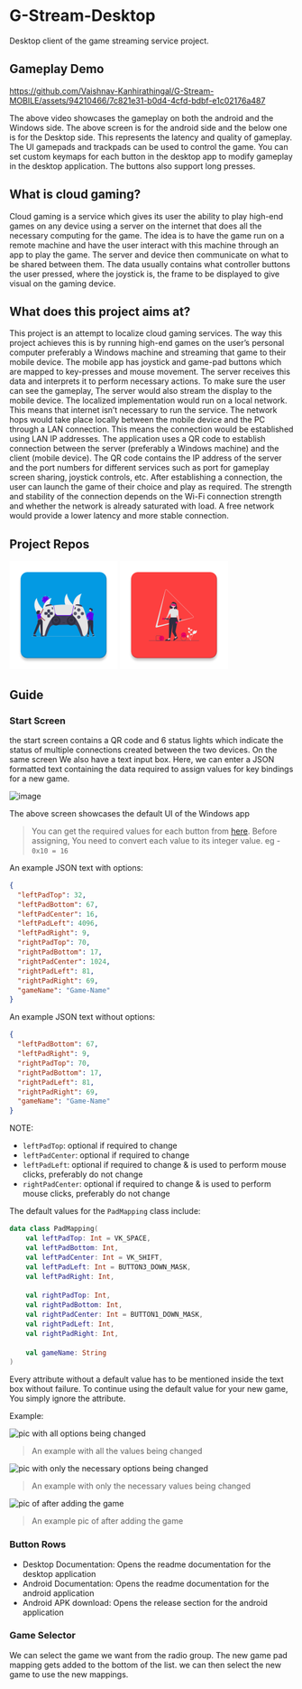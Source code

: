 # G-Stream-Desktop

Desktop client of the game streaming service project.

## Gameplay Demo

https://github.com/Vaishnav-Kanhirathingal/G-Stream-MOBILE/assets/94210466/7c821e31-b0d4-4cfd-bdbf-e1c02176a487

The above video showcases the gameplay on both the android and the Windows side. The above screen is for the android side and the below one is for the Desktop side. This represents the latency and quality of gameplay. The UI gamepads and trackpads can be used to control the game. You can set custom keymaps for each button in the desktop app to modify gameplay in the desktop application. The buttons also support long presses.

## What is cloud gaming?

Cloud gaming is a service which gives its user the ability to play high-end games on any device using a server on the
internet that does all the necessary computing for the game. The idea is to have the game run on a remote machine and
have the user interact with this machine through an app to play the game. The server and device then communicate on what
to be shared between them. The data usually contains what controller buttons the user pressed, where the joystick is,
the frame to be displayed to give visual on the gaming device.

## What does this project aims at?

This project is an attempt to localize cloud gaming services. The way this project achieves this is by running high-end
games on the user’s personal computer preferably a Windows machine and streaming that game to their mobile device. The
mobile app has joystick and game-pad buttons which are mapped to key-presses and mouse movement. The server receives
this data and interprets it to perform necessary actions. To make sure the user can see the gameplay, The server would
also stream the display to the mobile device. The localized implementation would run on a local network. This means that
internet isn’t necessary to run the service. The network hops would take place locally between the mobile device and the
PC through a LAN connection. This means the connection would be established using LAN IP addresses. The application uses
a QR code to establish connection between the server (preferably a Windows machine) and the client (mobile device). The
QR code contains the IP address of the server and the port numbers for different services such as port for gameplay
screen sharing, joystick controls, etc. After establishing a connection, the user can launch the game of their choice
and play as required. The strength and stability of the connection depends on the Wi-Fi connection strength and whether
the network is already saturated with load. A free network would provide a lower latency and more stable connection.

## Project Repos

[![Game - Stream android app icon](https://github.com/Vaishnav-Kanhirathingal/G-Stream-MOBILE/blob/main/app/src/main/res/mipmap-xxxhdpi/ic_launcher.png?raw=true "[Game - Stream Mobile] - This app is responsible for sending control signals to the desktop side. It also displays gameplay streamed from the PC")](https://github.com/Vaishnav-Kanhirathingal/G-Stream-MOBILE)
[![Game - Stream desktop app icon](https://github.com/Vaishnav-Kanhirathingal/G-Stream-Desktop/blob/main/src/main/resources/app_icon_mipmap/mipmap-xxxhdpi/ic_launcher.png?raw=true "[Game - Stream Desktop] - This app is responsible for receiving control signals from the android side. It also streams gameplay to the android device")](https://github.com/Vaishnav-Kanhirathingal/G-Stream-Desktop)

## Guide

### Start Screen

the start screen contains a QR code and 6 status lights which indicate the status of multiple connections created
between the two devices. On the same screen We also have a text input box. Here, we can enter a JSON formatted text
containing the data required to assign values for key bindings for a new game.

![image](https://github.com/Vaishnav-Kanhirathingal/G-Stream-Desktop/assets/94210466/f5bddf14-6890-489a-a9e2-6390df5289c7 "This is the start up screen")

The above screen showcases the default UI of the Windows app

> You can get the required values for each button from
> [here](https://learn.microsoft.com/en-us/windows/win32/inputdev/virtual-key-codes). Before assigning, You need to
> convert each value to its integer value. eg - `0x10 = 16`

An example JSON text with options:

``` JSON
{
  "leftPadTop": 32,
  "leftPadBottom": 67,
  "leftPadCenter": 16,
  "leftPadLeft": 4096,
  "leftPadRight": 9,
  "rightPadTop": 70,
  "rightPadBottom": 17,
  "rightPadCenter": 1024,
  "rightPadLeft": 81,
  "rightPadRight": 69,
  "gameName": "Game-Name"
}
```

An example JSON text without options:

``` JSON
{
  "leftPadBottom": 67,
  "leftPadRight": 9,
  "rightPadTop": 70,
  "rightPadBottom": 17,
  "rightPadLeft": 81,
  "rightPadRight": 69,
  "gameName": "Game-Name"
}
```

NOTE:

- `leftPadTop`: optional if required to change
- `leftPadCenter`: optional if required to change
- `leftPadLeft`: optional if required to change & is used to perform mouse clicks, preferably do not change
- `rightPadCenter`: optional if required to change & is used to perform mouse clicks, preferably do not change

The default values for the `PadMapping` class include:

``` Kotlin
data class PadMapping(
    val leftPadTop: Int = VK_SPACE,
    val leftPadBottom: Int,
    val leftPadCenter: Int = VK_SHIFT,
    val leftPadLeft: Int = BUTTON3_DOWN_MASK,
    val leftPadRight: Int,

    val rightPadTop: Int,
    val rightPadBottom: Int,
    val rightPadCenter: Int = BUTTON1_DOWN_MASK,
    val rightPadLeft: Int,
    val rightPadRight: Int,

    val gameName: String
)
```

Every attribute without a default value has to be mentioned inside the text box without failure. To continue using the
default value for your new game, You simply ignore the attribute.

Example:

![pic with all options being changed](https://github.com/Vaishnav-Kanhirathingal/G-Stream-Desktop/assets/94210466/c27518c2-b5c1-4490-8396-414606f65b8f "pic with all options being changed")

> An example with all the values being changed

![pic with only the necessary options being changed](https://github.com/Vaishnav-Kanhirathingal/G-Stream-Desktop/assets/94210466/0af90163-b01a-49da-b4f8-536064e391f4 "pic with only the necessary options being changed")

> An example with only the necessary values being changed

![pic of after adding the game](https://github.com/Vaishnav-Kanhirathingal/G-Stream-Desktop/assets/94210466/99bd2bea-3344-4398-a4e6-57ac5cf4cbbb "pic of after adding the game")

> An example pic of after adding the game

### Button Rows

- Desktop Documentation: Opens the readme documentation for the desktop application
- Android Documentation: Opens the readme documentation for the android application
- Android APK download: Opens the release section for the android application

### Game Selector

We can select the game we want from the radio group. The new game pad mapping gets added to the bottom of the list. we
can then select the new game to use the new mappings.
